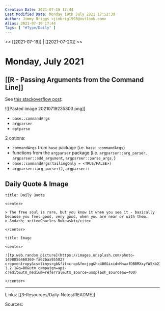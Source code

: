 ```yaml
---
Creation Date: 2021-07-19 17:44
Last Modified Date: Monday 19th July 2021 17:52:30
Author: Jimmy Briggs <jimbrig1993@outlook.com>
Alias: 2021-07-19 17:44
Tags: [ "#Type/Daily" ]
---
```


<< [[2021-07-18]] | [[2021-07-20]] >>

# Monday, July 2021

## [[R - Passing Arguments from the Command Line]]

See [this stackoverflow post](https://stackoverflow.com/a/15092603/6034530):

![[Pasted image 20210719235303.png]]

- `base::commandArgs`
- `argparser`
- `optparse`

2 options:
- `commandArgs` from `base` package (i.e. `base::commandArgs`)
- functions from the `argparser` package (i.e. `argparser::arg_parser`, `argparser::add_argument`, `argparser::parse_args`, )
- `base::commandArgs(tailingOnly = <TRUE/FALSE>)`
- `argparser::arg_parser()`, `argparser::`

## Daily Quote & Image

```ad-quote
title: Daily Quote

<center>

> The free soul is rare, but you know it when you see it - basically because you feel good, very good, when you are near or with them.
> &mdash; <cite>Charles Bukowski</cite>

</center>

```

```ad-info
title: Image

<center>

![tp.web.random_picture](https://images.unsplash.com/photo-1498856460360-fa62baa95582?crop=entropy&cs=tinysrgb&fit=crop&fm=jpg&h=400&ixid=MnwxfDB8MXxyYW5kb218MHx8bGFuZHNjYXBlLHdhdGVyLHNwYWNlLHN1bixza3lsaW5lfHx8fHx8MTYyNjczMTU1Mw&ixlib=rb-1.2.1&q=80&utm_campaign=api-credit&utm_medium=referral&utm_source=unsplash_source&w=400)

</center>
```

***

Links: [[3-Resources/Daily-Notes/README]]

Sources: 
